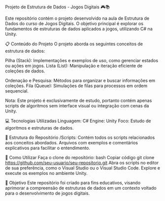 Projeto de Estrutura de Dados - Jogos Digitais 🎮📚

Este repositório contém o projeto desenvolvido na aula de Estrutura de Dados do curso de Jogos Digitais. O objetivo principal é explorar os fundamentos de estruturas de dados aplicados a jogos, utilizando C# na Unity.

📋 Conteúdo do Projeto
O projeto aborda os seguintes conceitos de estrutura de dados:

Pilha (Stack): Implementações e exemplos de uso, como gerenciar estados ou ações em jogos.
Lista (List): Manipulação e iteração eficiente de coleções de dados.

Ordenação e Pesquisa: Métodos para organizar e buscar informações em coleções.
Fila (Queue): Simulações de filas para processos em ordem sequencial.

Nota: Este projeto é exclusivamente de estudo, portanto contém apenas scripts de algoritmos sem interface visual ou integração com cenas da Unity.

💻 Tecnologias Utilizadas
Linguagem: C#
Engine: Unity
Foco: Estudo de algoritmos e estruturas de dados.

📁 Estrutura do Repositório
/Scripts: Contém todos os scripts relacionados aos conceitos abordados.
Arquivos com exemplos e comentários explicativos para facilitar o entendimento.

🚀 Como Utilizar
Faça o clone do repositório:
bash
Copiar código
git clone https://github.com/seu-usuario/seu-repositorio.git
Abra os scripts no editor de sua preferência, como o Visual Studio ou o Visual Studio Code.
Explore e execute os exemplos no ambiente Unity.

🎯 Objetivo
Este repositório foi criado para fins educativos, visando aprimorar a compreensão de estruturas de dados em um contexto voltado para o desenvolvimento de jogos digitais.


